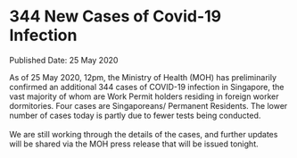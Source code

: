 <html>
    <meta http-equiv="Content-Type" content="text/html; charset=utf-8"/>
    <meta charset="utf-8"/>
    <title>344 New Cases of Covid-19 Infection</title>
    <body><h1>344 New Cases of Covid-19 Infection</h1>
    <p>Published Date: 25 May 2020</p> <p>As of 25 May 2020, 12pm, the Ministry of Health (MOH) has preliminarily confirmed an additional 344 cases of COVID-19 infection in Singapore, the vast majority of whom are Work Permit holders residing in foreign worker dormitories. Four cases are Singaporeans/ Permanent Residents. The lower number of cases today is partly due to fewer tests being conducted.&nbsp; <br><br>We are still working through the details of the cases, and further updates will be shared via the MOH press release that will be issued tonight.</p></body>
</html>